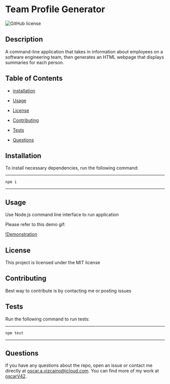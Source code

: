 # Team Profile Generator

![GitHub license](https://img.shields.io/badge/license-MIT-yellow.svg)

## Description

A command-line application that takes in information about employees on a software engineering team, then generates an HTML webpage that displays summaries for each person.

## Table of Contents

- [installation](#installation)
- [Usage](#usage)

- [License](#license)

- [Contributing](#contributing)

- [Tests](#tests)

- [Questions](#questions)

## Installation

To install necessary dependencies, run the following command:

---

    npm i

---

## Usage

Use Node.js command line interface to run application

Please refer to this demo gif:

[!Demonstration](./assets/Demo.gif)

## License

This project is licensed under the MIT license

## Contributing

Best way to contribute is by contacting me or posting issues

## Tests

Run the following command to run tests:

---

    npm test

---

## Questions

If you have any questions about the repo, open an issue or contact me directly at oscar.a.vizcaino@icloud.com. You can find more of my work at
[oscarV42](https://github.com/oscarV42/).
